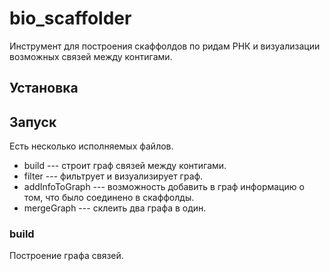 # bio_scaffolder
Инструмент для построения скаффолдов по ридам РНК и визуализации возможных связей между контигами. 

## Установка

## Запуск
Есть несколько исполняемых файлов. 
  * build --- строит граф связей между контигами. 
  * filter --- фильтрует и визуализирует граф. 
  * addInfoToGraph --- возможность добавить в граф информацию о том, что было соединено в скаффолды. 
  * mergeGraph --- склеить два графа в один. 

### build
Построение графа связей. 

